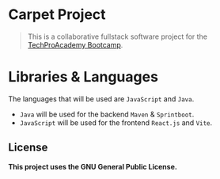 # Carpet Project
> This is a collaborative fullstack software project for the [TechProAcademy Bootcamp](techproacademy.gr/).

# Libraries & Languages
The languages that will be used are `JavaScript` and `Java`.

* `Java` will be used for the backend `Maven` & `Sprintboot`.
* `JavaScript` will be used for the frontend `React.js` and `Vite`.

## License
**This project uses the GNU General Public License.**
